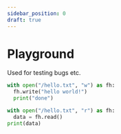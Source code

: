 ```yaml
---
sidebar_position: 0
draft: true
---
```


# Playground

Used for testing bugs etc.

```python
with open("/hello.txt", "w") as fh:
  fh.write("hello world!")
  print("done")
```

```python
with open("/hello.txt", "r") as fh:
  data = fh.read()
print(data)
```
